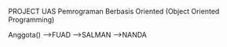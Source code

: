 PROJECT UAS Pemrograman Berbasis Oriented (Object Oriented Programming)

Anggota()
-->FUAD
-->SALMAN
-->NANDA